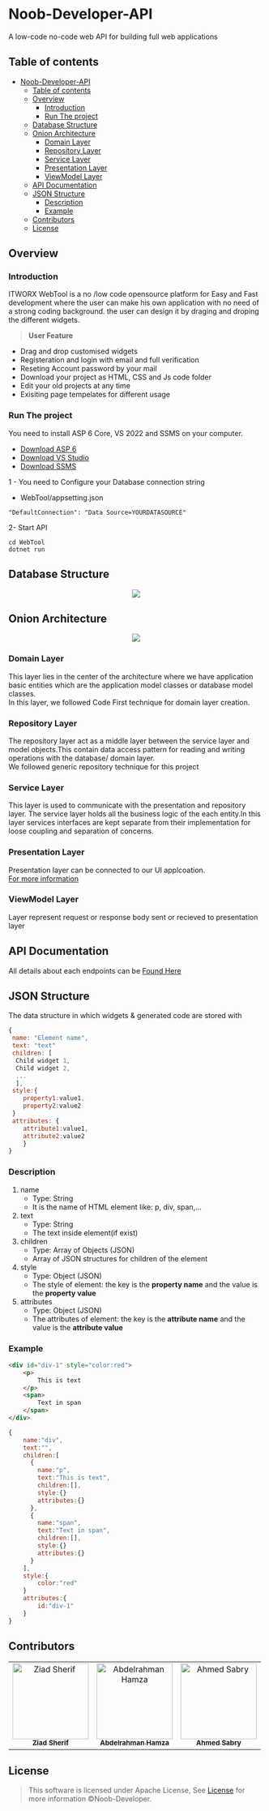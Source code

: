 # Noob-Developer-API
A low-code no-code web API for building full web applications

## Table of contents

- [Noob-Developer-API](#noob-developer-api)
  - [Table of contents](#table-of-contents)
  - [Overview](#overview)
    - [Introduction](#introduction)
    - [Run The project](#run-the-project)
  - [Database Structure](#database-structure)
  - [Onion Architecture](#onion-architecture)
    - [Domain Layer](#domain-layer)
    - [Repository Layer](#repository-layer)
    - [Service Layer](#service-layer)
    - [Presentation Layer](#presentation-layer)
    - [ViewModel Layer](#viewmodel-layer)
  - [API Documentation](#api-documentation)
  - [JSON Structure](#json-structure)
    - [Description](#description)
    - [Example](#example)
  - [Contributors ](#contributors-)
  - [License ](#license-)

## Overview

### Introduction

ITWORX WebTool is a no /low code opensource platform for Easy and Fast development where the user can make his own application with no need of a strong coding background. the user can design it by draging and droping the different widgets. <br>

> **User Feature**

- Drag and drop customised widgets
- Registeration and login with email and full verification
- Reseting Account password by your mail
- Download your project as HTML, CSS and Js code folder
- Edit your old projects at any time
- Exisiting page tempelates for different usage

### Run The project

You need to install ASP 6 Core, VS 2022 and SSMS on your computer.

- [Download ASP 6](https://dotnet.microsoft.com/en-us/download/dotnet/6.0)
- [Download VS Studio](https://visualstudio.microsoft.com/vs/)
- [Download SSMS](https://docs.microsoft.com/en-us/sql/ssms/download-sql-server-management-studio-ssms?view=sql-server-ver16)

1 - You need to Configure your Database connection string

- WebTool/appsetting.json

```shell
"DefaultConnection": "Data Source=YOURDATASOURCE"
```

2- Start API

```shell
cd WebTool
dotnet run
```

## Database Structure

<p align="center">
 <img src="assests/Database.png"/>
</p>

## Onion Architecture

<p align="center">
 <img src="assests/onionArchitecture.png"/>
</p>

### Domain Layer

This layer lies in the center of the architecture where we have application basic entities which are the application model classes or database model classes. <br>
In this layer, we followed Code First technique for domain layer creation.

### Repository Layer

The repository layer act as a middle layer between the service layer and model objects.This contain data access pattern for reading and writing operations with the database/ domain layer.<br>
We followed generic repository technique for this project

### Service Layer

This layer is used to communicate with the presentation and repository layer. The service layer holds all the business logic of the each entity.In this layer services interfaces are kept separate from their implementation for loose coupling and separation of concerns.

### Presentation Layer

Presentation layer can be connected to our UI applcoation.<br>
[For more information](https://github.com/Abd-ELrahmanHamza/Nope-developer)

### ViewModel Layer

Layer represent request or response body sent or recieved to presentation layer

## API Documentation

All details about each endpoints can be 
[Found Here](https://htmlpreview.github.io/?https://github.com/Ahmedsabry11/Nope-Developer-API/blob/main/documentation.html)

## JSON Structure

The data structure in which widgets & generated code are stored with


```js
{
 name: "Element name",
 text: "text"
 children: [
  Child widget 1,
  Child widget 2,
  ...
  ],
 style:{
    property1:value1,
    property2:value2
 }
 attributes: {
    attribute1:value1,
    attribute2:value2
    }
}
```

### Description

1. name
    - Type: String
    - It is the name of HTML element like: p, div, span,...
2. text
    - Type: String
    - The text inside element(if exist)
3. children
    - Type: Array of Objects (JSON)
    - Array of JSON structures for children of the element
4. style
    - Type: Object (JSON)
    - The style of element: the key is the **property name** and the value is the **property value**
4. attributes
    - Type: Object (JSON)
    - The attributes of element: the key is the **attribute name** and the value is the **attribute value**

### Example

```HTML
<div id="div-1" style="color:red">
    <p>
        This is text
    </p>
    <span>
        Text in span
    </span>
</div>
```

```js
{
    name:"div",
    text:"",
    children:[
      {
        name:"p",
        text:"This is text",
        children:[],
        style:{}
        attributes:{}
      },
      {
        name:"span",
        text:"Text in span",
        children:[],
        style:{}
        attributes:{}
      }
    ],
    style:{
        color:"red"
    }
    attributes:{
        id:"div-1"
    }
}
```
## Contributors <a name = "Contributors"></a>

<table>
  <tr>
    </td>
    <td align="center">
    <a href="https://github.com/ZiadSheriif" target="_black">
    <img src="https://avatars.githubusercontent.com/u/78238570?v=4" width="150px;" alt="Ziad Sherif"/>
    <br />
    <sub><b>Ziad Sherif</b></sub></a>
    </td>
    <td align="center">
    <a href="https://github.com/Abd-ELrahmanHamza" target="_black">
    <img src="https://avatars.githubusercontent.com/u/68310502?v=4" width="150px;" alt="Abdelrahman Hamza"/>
    <br />
    <sub><b>Abdelrahman Hamza</b></sub></a>
    </td>
   <td align="center">
    <a href="https://github.com/Ahmedsabry11" target="_black">
    <img src="https://avatars.githubusercontent.com/u/75908511?v=4" width="150px;" alt="Ahmed Sabry"/>
    <br />
    <sub><b>Ahmed Sabry</b></sub></a>

  </tr>
 </table>

## License <a name = "license"></a>

> This software is licensed under Apache License, See [License](https://github.com/Ahmedsabry11/Nope-Developer-API/blob/main/LICENSE) for more information ©Noob-Developer.
